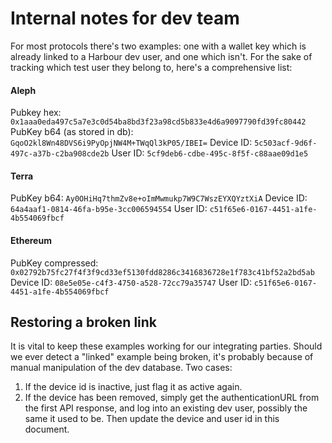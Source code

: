 # Internal notes for dev team

For most protocols there's two examples: one with a wallet key which is already linked to a Harbour dev user, and one
which isn't. For the sake of tracking which test user they belong to, here's a comprehensive list:

#### Aleph

Pubkey hex: `0x1aaa0eda497c5a7e3c0d54ba8bd3f23a98cd5b833e4d6a9097790fd39fc80442`
PubKey b64 (as stored in db): `GqoO2kl8Wn48DVS6i9PyOpjNW4M+TWqQl3kP05/IBEI=`
Device ID: `5c503acf-9d6f-497c-a37b-c2ba908cde2b`
User ID: `5cf9deb6-cdbe-495c-8f5f-c88aae09d1e5`

#### Terra

PubKey b64: `Ay0OHiHq7thmZv8e+oImMwmukp7W9C7WszEYXQYztXiA`
Device ID: `64a4aaf1-0814-46fa-b95e-3cc006594554`
User ID: `c51f65e6-0167-4451-a1fe-4b554069fbcf`

#### Ethereum

PubKey compressed: `0x02792b75fc27f4f3f9cd33ef5130fdd8286c3416836728e1f783c41bf52a2bd5ab`
Device ID: `08e5e05e-c4f3-4750-a528-72cc79a35747`
User ID: `c51f65e6-0167-4451-a1fe-4b554069fbcf`

## Restoring a broken link

It is vital to keep these examples working for our integrating parties. Should we ever detect a "linked" example being
broken, it's probably because of manual manipulation of the dev database. Two cases:

1. If the device id is inactive, just flag it as active again.
2. If the device has been removed, simply get the authenticationURL from the first API response, and log into an
   existing dev user, possibly the same it used to be. Then update the device and user id in this document.
